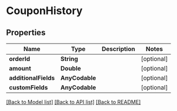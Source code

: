# CouponHistory

## Properties
Name | Type | Description | Notes
------------ | ------------- | ------------- | -------------
**orderId** | **String** |  | [optional] 
**amount** | **Double** |  | [optional] 
**additionalFields** | **AnyCodable** |  | [optional] 
**customFields** | **AnyCodable** |  | [optional] 

[[Back to Model list]](../README.md#documentation-for-models) [[Back to API list]](../README.md#documentation-for-api-endpoints) [[Back to README]](../README.md)


